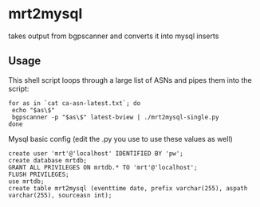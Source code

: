 # mrt2mysql
takes output from bgpscanner and converts it into mysql inserts

## Usage

This shell script loops through a large list of ASNs and pipes them into the script:

```
for as in `cat ca-asn-latest.txt`; do
 echo "$as\$"
 bgpscanner -p "$as\$" latest-bview | ./mrt2mysql-single.py
done
```

Mysql basic config (edit the .py you use to use these values as well)

```mysql
create user 'mrt'@'localhost' IDENTIFIED BY 'pw';
create database mrtdb;
GRANT ALL PRIVILEGES ON mrtdb.* TO 'mrt'@'localhost';
FLUSH PRIVILEGES;
use mrtdb;
create table mrt2mysql (eventtime date, prefix varchar(255), aspath varchar(255), sourceasn int);
```


